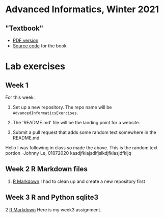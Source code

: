 # Advanced Informatics, Winter 2021

## "Textbook"

* [PDF version](compskills.pdf)
* [Source code](https://github.com/ThorntonLab/ComputerSkills4GradStudents)
 for the book

# Lab exercises

## Week 1

For this week: 

1. Set up a new repository. 
   The repo name will be 
   `AdvancedInformaticsExercises`. 

2. The 'README.md' file will be the landing point for a website. 

3. Submit a pull request that adds some random text somewhere in the README.md

Hello I was following in class so made the above. This is the random text portion -Johnny Le, 01072020
kasdjfklajsdlfjslkdjfklasjdfkljq

## Week 2 R Markdown files

1. [R Markdown](https://github.com/johnnl15/R-Markdown-File.git) I had to clean up and create a new repository first

## Week 3 R and Python sqlite3
2 [R Markdown](https://github.com/johnnl15/Week3.git) Here is my week3 assignment. 
